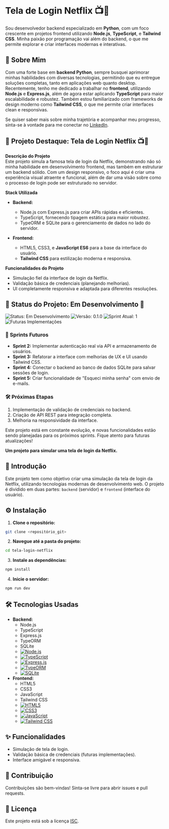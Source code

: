 # Tela de Login Netflix 📺🔑

Sou desenvolvedor backend especializado em **Python**, com um foco crescente em projetos frontend utilizando **Node.js**, **TypeScript**, e **Tailwind CSS**. Minha paixão por programação vai além do backend, o que me permite explorar e criar interfaces modernas e interativas.

## 💼 Sobre Mim

Com uma forte base em **backend Python**, sempre busquei aprimorar minhas habilidades com diversas tecnologias, permitindo que eu entregue soluções completas, tanto em aplicações web quanto desktop. Recentemente, tenho me dedicado a trabalhar no **frontend**, utilizando **Node.js** e **Express.js**, além de agora estar aplicando **TypeScript** para maior escalabilidade e robustez. Também estou familiarizado com frameworks de design moderno como **Tailwind CSS**, o que me permite criar interfaces clean e responsivas.

Se quiser saber mais sobre minha trajetória e acompanhar meu progresso, sinta-se à vontade para me conectar no [LinkedIn](https://www.linkedin.com/in/itilmgf/).

## 📝 Projeto Destaque: Tela de Login Netflix 📺🔑

**Descrição do Projeto**  
Este projeto simula a famosa tela de login da Netflix, demonstrando não só minha habilidade em desenvolvimento frontend, mas também em estruturar um backend sólido. Com um design responsivo, o foco aqui é criar uma experiência visual atraente e funcional, além de dar uma visão sobre como o processo de login pode ser estruturado no servidor.

**Stack Utilizada**
- **Backend:**
  - Node.js com Express.js para criar APIs rápidas e eficientes.
  - TypeScript, fornecendo tipagem estática para maior robustez.
  - TypeORM e SQLite para o gerenciamento de dados no lado do servidor.

- **Frontend:**
  - HTML5, CSS3, e **JavaScript ES6** para a base da interface do usuário.
  - **Tailwind CSS** para estilização moderna e responsiva.

**Funcionalidades do Projeto**
- Simulação fiel da interface de login da Netflix.
- Validação básica de credenciais (planejando melhorias).
- UI completamente responsiva e adaptada para diferentes resoluções.

## 🚧 Status do Projeto: Em Desenvolvimento 🚧

![Status: Em Desenvolvimento](https://img.shields.io/badge/status-em%20desenvolvimento-yellow)
![Versão: 0.1.0](https://img.shields.io/badge/vers%C3%A3o-0.1.0-blue)
![Sprint Atual: 1](https://img.shields.io/badge/sprint-1-blueviolet)
![Futuras Implementações](https://img.shields.io/badge/futuras%20implementa%C3%A7%C3%B5es-ahead-brightgreen)

### 🔄 Sprints Futuros

- **Sprint 2:** Implementar autenticação real via API e armazenamento de usuários.
- **Sprint 3:** Refatorar a interface com melhorias de UX e UI usando Tailwind CSS.
- **Sprint 4:** Conectar o backend ao banco de dados SQLite para salvar sessões de login.
- **Sprint 5:** Criar funcionalidade de "Esqueci minha senha" com envio de e-mails.

### 🛠 Próximas Etapas

1. Implementação de validação de credenciais no backend.
2. Criação de API REST para integração completa.
3. Melhoria na responsividade da interface.

Este projeto está em constante evolução, e novas funcionalidades estão sendo planejadas para os próximos sprints. Fique atento para futuras atualizações!


**Um projeto para simular uma tela de login da Netflix.**

## 🚀 Introdução

Este projeto tem como objetivo criar uma simulação da tela de login da Netflix, utilizando tecnologias modernas de desenvolvimento web.  O projeto é dividido em duas partes:  `backend` (servidor) e `frontend` (interface do usuário).

## ⚙️ Instalação

1. **Clone o repositório:**

```bash
git clone <repositório_git>
```

2. **Navegue até a pasta do projeto:**

```bash
cd tela-login-netflix
```

3. **Instale as dependências:**

```bash
npm install
```

4. **Inicie o servidor:**

```bash
npm run dev
```

## 🛠️ Tecnologias Usadas

* **Backend:**
    * Node.js 
    * TypeScript 
    * Express.js
    * TypeORM
    * SQLite
    * [![Node.js](https://img.shields.io/badge/node.js-%3E%2016-brightgreen.svg)](https://nodejs.org/en/)
    * [![TypeScript](https://img.shields.io/badge/typescript-%3E%204.9-blue.svg)](https://www.typescriptlang.org/)
    * [![Express.js](https://img.shields.io/badge/express.js-%3E%204.17-orange.svg)](https://expressjs.com/)
    * [![TypeORM](https://img.shields.io/badge/typeorm-%3E%200.3.10-purple.svg)](https://typeorm.io/)
    * [![SQLite](https://img.shields.io/badge/sqlite-%3E%203.36-green.svg)](https://www.sqlite.org/)
* **Frontend:**
    * HTML5
    * CSS3
    * JavaScript
    * Tailwind CSS
    * [![HTML5](https://img.shields.io/badge/html5-%3E%205.1-red.svg)](https://html.spec.whatwg.org/)
    * [![CSS3](https://img.shields.io/badge/css3-%3E%203-blue.svg)](https://www.w3.org/Style/CSS/)
    * [![JavaScript](https://img.shields.io/badge/javascript-%3E%20ES6-yellow.svg)](https://developer.mozilla.org/pt-BR/docs/Web/JavaScript)
    * [![Tailwind CSS](https://img.shields.io/badge/tailwindcss-%3E%203.0-lightblue.svg)](https://tailwindcss.com/)


## ✨ Funcionalidades

* Simulação de tela de login.
* Validação básica de credenciais (futuras implementações).
* Interface amigável e responsiva.


## 🤝 Contribuição

Contribuições são bem-vindas!  Sinta-se livre para abrir issues e pull requests.


## 📄 Licença

Este projeto está sob a licença [ISC](https://opensource.org/licenses/ISC).
